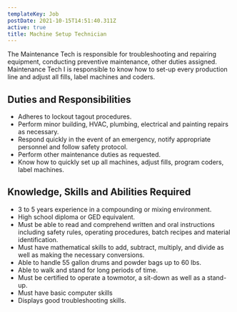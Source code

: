 ```yaml
---
templateKey: Job
postDate: 2021-10-15T14:51:40.311Z
active: true
title: Machine Setup Technician
---
```

The Maintenance Tech is responsible for troubleshooting and repairing equipment, conducting preventive maintenance, other duties assigned. Maintenance Tech I is responsible to know how to set-up every production line and adjust all fills, label machines and coders.

## Duties and Responsibilities

* Adheres to lockout tagout procedures.
* Perform minor building, HVAC, plumbing, electrical and painting repairs as necessary.
* Respond quickly in the event of an emergency, notify appropriate personnel and follow safety protocol.
* Perform other maintenance duties as requested.
* Know how to quickly set up all machines, adjust fills, program coders, label machines.

## Knowledge, Skills and Abilities Required

* 3 to 5 years experience in a compounding or mixing environment.
* High school diploma or GED equivalent.
* Must be able to read and comprehend written and oral instructions including safety rules, operating procedures, batch recipes and material identification.
* Must have mathematical skills to add, subtract, multiply, and divide as well as making the necessary conversions.
* Able to handle 55 gallon drums and powder bags up to 60 lbs.
* Able to walk and stand for long periods of time.
* Must be certified to operate a towmotor, a sit-down as well as a stand-up.
* Must have basic computer skills
* Displays good troubleshooting skills.